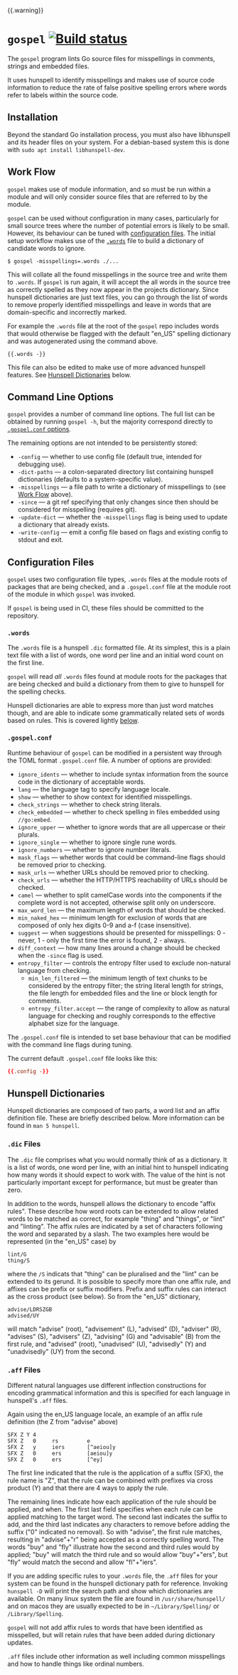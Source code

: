 {{.warning}}
# `gospel` [![Build status](https://github.com/kortschak/gospel/workflows/Test/badge.svg)](https://github.com/kortschak/gospel/actions)

The `gospel` program lints Go source files for misspellings in comments,
strings and embedded files.

It uses hunspell to identify misspellings and makes use of source code
information to reduce the rate of false positive spelling errors where
words refer to labels within the source code.


## Installation

Beyond the standard Go installation process, you must also have libhunspell
and its header files on your system. For a debian-based system this is done
with `sudo apt install libhunspell-dev`.


## Work Flow

`gospel` makes use of module information, and so must be run within a module
and will only consider source files that are referred to by the module.

`gospel` can be used without configuration in many cases, particularly for
small source trees where the number of potential errors is likely to be
small. However, its behaviour can be tuned with [configuration files](#configuration-files).
The initial setup workflow makes use of the [`.words`](#.words) file to
build a dictionary of candidate words to ignore.

```
$ gospel -misspellings=.words ./...
```

This will collate all the found misspellings in the source tree and write
them to `.words`. If `gospel` is run again, it will accept the all words in
the source tree as correctly spelled as they now appear in the projects
dictionary. Since hunspell dictionaries are just text files, you can go
through the list of words to remove properly identified misspellings and
leave in words that are domain-specific and incorrectly marked.

For example the `.words` file at the root of the `gospel` repo includes
words that would otherwise be flagged with the default "en_US" spelling
dictionary and was autogenerated using the command above.

```
{{.words -}}
```

This file can also be edited to make use of more advanced hunspell
features. See [Hunspell Dictionaries](#hunspell-dictionaries) below.


## Command Line Options

`gospel` provides a number of command line options. The full list can
be obtained by running `gospel -h`, but the majority correspond directly
to [`.gospel.conf` options](.gospel.conf).

The remaining options are not intended to be persistently stored:

- `-config` — whether to use config file (default true, intended for debugging use).
- `-dict-paths` — a colon-separated directory list containing hunspell dictionaries (defaults to a system-specific value).
- `-misspellings` — a file path to write a dictionary of misspellings to (see [Work Flow](#work-flow) above).
- `-since` — a git ref specifying that only changes since then should be considered for misspelling (requires git).
- `-update-dict` — whether the `-misspellings` flag is being used to update a dictionary that already exists.
- `-write-config` — emit a config file based on flags and existing config to stdout and exit.


## Configuration Files

`gospel` uses two configuration file types, `.words` files at the module
roots of packages that are being checked, and a `.gospel.conf` file at the
module root of the module in which `gospel` was invoked.

If `gospel` is being used in CI, these files should be committed to the
repository.


### `.words`

The `.words` file is a hunspell `.dic` formatted file. At its simplest, this
is a plain text file with a list of words, one word per line and an initial
word count on the first line.

`gospel` will read _all_ `.words` files found at module roots for the
packages that are being checked and build a dictionary from them to give to
hunspell for the spelling checks.

Hunspell dictionaries are able to express more than just word matches though,
and are able to indicate some grammatically related sets of words based on
rules. This is covered lightly [below](#hunspell-dictionaries).


### `.gospel.conf`

Runtime behaviour of `gospel` can be modified in a persistent way through the
TOML format `.gospel.conf` file. A number of options are provided:

- `ignore_idents` — whether to include syntax information from the source code in the dictionary of acceptable words.
- `lang` — the language tag to specify language locale.
- `show` — whether to show context for identified misspellings.
- `check_strings` — whether to check string literals.
- `check_embedded` — whether to check spelling in files embedded using `//go:embed`.
- `ignore_upper` — whether to ignore words that are all uppercase or their plurals.
- `ignore_single` — whether to ignore single rune words.
- `ignore_numbers` — whether to ignore number literals.
- `mask_flags` — whether words that could be command-line flags should be removed prior to checking.
- `mask_urls` — whether URLs should be removed prior to checking.
- `check_urls` — whether the HTTP/HTTPS reachability of URLs should be checked.
- `camel` — whether to split camelCase words into the components if the complete word is not accepted, otherwise split only on underscore.
- `max_word_len` — the maximum length of words that should be checked.
- `min_naked_hex` — minimum length for exclusion of words that are composed of only hex digits 0-9 and a-f (case insensitive).
- `suggest` — when suggestions should be presented for misspellings: 0 - never, 1 - only the first time the error is found, 2 - always.
- `diff_context` — how many lines around a change should be checked when the `-since` flag is used.
- `entropy_filter` — controls the entropy filter used to exclude non-natural language from checking.
    - `min_len_filtered` — the minimum length of text chunks to be considered by the entropy filter; the string literal length for strings, the file length for embedded files and the line or block length for comments.
    - `entropy_filter.accept` — the range of complexity to allow as natural language for checking and roughly corresponds to the effective alphabet size for the language.

The `.gospel.conf` file is intended to set base behaviour that can be
modified with the command line flags during tuning.

The current default `.gospel.conf` file looks like this:

```toml
{{.config -}}
```

## Hunspell Dictionaries

Hunspell dictionaries are composed of two parts, a word list and an affix
definition file. These are briefly described below. More information can be
found in `man 5 hunspell`.

### `.dic` Files

The `.dic` file comprises what you would normally think of as a dictionary.
It is a list of words, one word per line, with an initial hint to hunspell
indicating how many words it should expect to work with. The value of the
hint is not particularly important except for performance, but must be
greater than zero.

In addition to the words, hunspell allows the dictionary to encode "affix rules".
These describe how word roots can be extended to allow related words to be
matched as correct, for example "thing" and "things", or "lint" and "linting".
The affix rules are indicated by a set of characters following the word and
separated by a slash. The two examples here would be represented (in the
"en_US" case) by
```
lint/G
thing/S
```
where the `/S` indicats that "thing" can be pluralised and the "lint" can be
extended to its gerund. It is possible to specify more than one affix rule,
and affixes can be prefix or suffix modifiers. Prefix and suffix rules can
interact as the cross product (see below). So from the "en_US" dictionary,
```
advise/LDRSZGB
advised/UY
```
will match "advise" (root), "advisement" (L), "advised" (D), "adviser" (R),
"advises" (S), "advisers" (Z), "advising" (G) and "advisable" (B) from the
first rule, and "advised" (root), "unadvised" (U), "advisedly" (Y) and
"unadvisedly" (UY) from the second.

### `.aff` Files

Different natural languages use different inflection constructions for
encoding grammatical information and this is specified for each language
in hunspell's `.aff` files.

Again using the en_US language locale, an example of an affix rule definition
(the Z from "advise" above)
```
SFX Z Y 4
SFX Z   0     rs         e
SFX Z   y     iers       [^aeiou]y
SFX Z   0     ers        [aeiou]y
SFX Z   0     ers        [^ey]
```
The first line indicated that the rule is the application of a suffix
(SFX), the rule name is "Z", that the rule can be combined with prefixes
via cross product (Y) and that there are 4 ways to apply the rule.

The remaining lines indicate how each application of the rule should be
applied, and when. The first last field specifies when each rule can be
applied matching to the target word. The second last indicates the suffix to
add, and the third last indicates any characters to remove before adding the
suffix ("0" indicated no removal). So with "advise", the first rule matches,
resulting in "advise"+"r" being accepted as a correctly spelling word. The
words "buy" and "fly" illustrate how the second and third rules would by
applied; "buy" will match the third rule and so would allow "buy"+"ers",
but "fly" would match the second and allow "fl"+"iers".

If you are adding specific rules to your `.words` file, the `.aff` files
for your system can be found in the hunspell dictionary path for reference.
Invoking `hunspell -D` will print the search path and show which dictionaries
are available. On many linux system the file are found in `/usr/share/hunspell/`
and on macos they are usually expected to be in `~/Library/Spelling/` or
`/Library/Spelling`.

`gospel` will not add affix rules to words that have been identified as
misspelled, but will retain rules that have been added during dictionary
updates.

`.aff` files include other information as well including common misspellings
and how to handle things like ordinal numbers.
